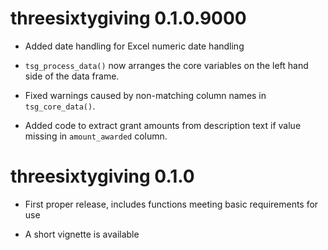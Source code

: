 
# threesixtygiving 0.1.0.9000

* Added date handling for Excel numeric date handling

* `tsg_process_data()` now arranges the core variables on the left hand side of
  the data frame.
  
* Fixed warnings caused by non-matching column names in `tsg_core_data()`.

* Added code to extract grant amounts from description text if value missing
  in `amount_awarded` column.


# threesixtygiving 0.1.0

* First proper release, includes functions meeting basic requirements for use

* A short vignette is available
